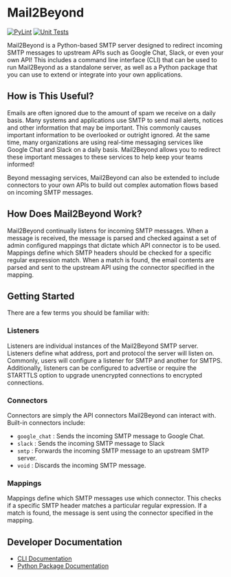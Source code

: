 Mail2Beyond
=========

[![PyLint](https://github.com/jaredhendrickson13/mail2beyond/actions/workflows/pylint.yml/badge.svg)](https://github.com/jaredhendrickson13/mail2beyond/actions/workflows/pylint.yml)
[![Unit Tests](https://github.com/jaredhendrickson13/mail2beyond/actions/workflows/unittest.yml/badge.svg)](https://github.com/jaredhendrickson13/mail2beyond/actions/workflows/unittest.yml/badge.svg)

Mail2Beyond is a Python-based SMTP server designed to redirect incoming SMTP messages to upstream APIs such as
Google Chat, Slack, or even your own API! This includes a command line interface (CLI) that can be used to run
Mail2Beyond as a standalone server, as well as a Python package that you can use to extend or integrate into your own
applications. 

## How is This Useful? 
Emails are often ignored due to the amount of spam we receive on a daily basis. Many systems and applications use SMTP
to send mail alerts, notices and other information that may be important. This commonly causes important information to
be overlooked or outright ignored. At the same time, many organizations are using real-time messaging services like
Google Chat and Slack on a daily basis. Mail2Beyond allows you to redirect these important messages to these services
to help keep your teams informed!

Beyond messaging services, Mail2Beyond can also be extended to include connectors to your own APIs to build out complex
automation flows based on incoming SMTP messages.

## How Does Mail2Beyond Work?
Mail2Beyond continually listens for incoming SMTP messages. When a message is received, the message is parsed and checked
against a set of admin configured mappings that dictate which API connector is to be used. Mappings define which SMTP 
headers should be checked for a specific regular expression match. When a match is found, the email contents are parsed
and sent to the upstream API using the connector specified in the mapping.

## Getting Started
There are a few terms you should be familiar with:

### Listeners
Listeners are individual instances of the Mail2Beyond SMTP server. Listeners define what address, port and protocol the 
server will listen on. Commonly, users will configure a listener for SMTP and another for SMTPS. Additionally, 
listeners can be configured to advertise or require the STARTTLS option to upgrade unencrypted connections to encrypted
connections.

### Connectors
Connectors are simply the API connectors Mail2Beyond can interact with. Built-in connectors include:
- `google_chat` : Sends the incoming SMTP message to Google Chat.
- `slack`       : Sends the incoming SMTP message to Slack
- `smtp`        : Forwards the incoming SMTP message to an upstream SMTP server.
- `void`        : Discards the incoming SMTP message.

### Mappings
Mappings define which SMTP messages use which connector. This checks if a specific SMTP header matches a particular
regular expression. If a match is found, the message is sent using the connector specified in the mapping.

## Developer Documentation
- [CLI Documentation](https://github.com/jaredhendrickson13/mail2beyond/blob/documentation/docs/CLI.md)
- [Python Package Documentation](https://github.com/jaredhendrickson13/mail2beyond/blob/documentation/docs/PACKAGE.md)